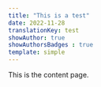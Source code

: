 ```yaml
---
title: "This is a test"
date: 2022-11-28
translationKey: test
showAuthor: true
showAuthorsBadges : true
template: simple
---
```

This is the content page.